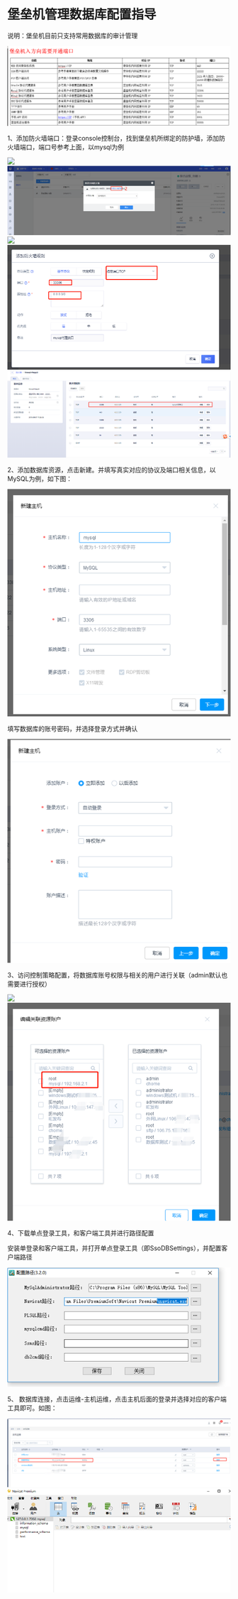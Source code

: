 

# 堡垒机管理数据库配置指导

说明：堡垒机目前只支持常用数据库的审计管理

![](/images/faq_super/堡垒机端口.png)

1、添加防火墙端口：登录console控制台，找到堡垒机所绑定的防护墙，添加防火墙端口，端口号参考上面，以mysql为例

![](/security/uhas/faq_super/1.png) ![](/images/faq_super/2.png)
![](/security/uhas/faq_super/3.png) ![](/images/faq_super/4.png)
![](/images/faq_super/5.png)

2、添加数据库资源，点击新建。并填写真实对应的协议及端口相关信息，以MySQL为例，如下图：

![](/images/faq_super/6.png)

填写数据库的账号密码，并选择登录方式并确认

![](/images/faq_super/7.png)

3、访问控制策略配置，将数据库账号权限与相关的用户进行关联（admin默认也需要进行授权）

![](/security/uhas/faq_super/8.png) ![](/images/faq_super/9.png)

4、下载单点登录工具，和客户端工具并进行路径配置

安装单登录和客户端工具，并打开单点登录工具（即SsoDBSettings），并配置客户端路径

![](/images/faq_super/10.png)

5、 数据库连接，点击运维-主机运维，点击主机后面的登录并选择对应的客户端工具即可。如图：

![](/images/faq_super/11.png)
![](/images/faq_super/12.png)
